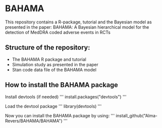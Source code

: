 # BAHAMA
This repository contains a R-package, tutorial and the Bayesian model as presented in the paper: BAHAMA: A Bayesian hierarchical model for the detection of MedDRA coded adverse events in RCTs

## Structure of the repository:
- The BAHAMA R package and tutorial
- Simulation study as presented in the paper
- Stan code data file of the BAHAMA model

## How to install the BAHAMA package
Install devtools (if needed)
'''
install.packages("devtools")
'''

Load the devtool package
'''
library(devtools)
'''

Now you can install the BAHAMA package by using:
'''
install_github("Alma-Revers/BAHAMA/BAHAMA")
'''


